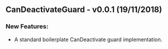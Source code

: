 ## CanDeactivateGuard - v0.0.1 (19/11/2018)

### New Features:

* A standard boilerplate CanDeactivate guard implementation.

